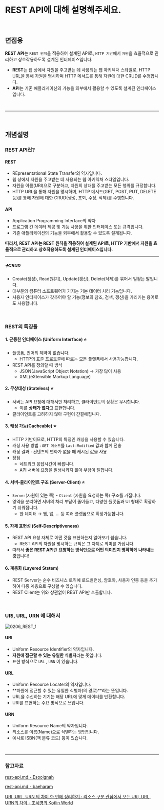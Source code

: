 # REST API에 대해 설명해주세요.

<br>

## 면접용

**REST API**는 `REST 원칙`을 적용하여 설계된 API로, `HTTP 기반`에서 `자원`을 효율적으로 관리하고 상호작용하도록 설계된 인터페이스입니다.

- **REST**는 웹 상에서 자원을 주고받는 데 사용되는 웹 아키텍처 스타일로, HTTP URL을 통해 자원을 명시하며 HTTP 메서드를 통해 자원에 대한 CRUD를 수행합니다.
- **API**는 기존 애플리케이션의 기능을 외부에서 활용할 수 있도록 설계된 인터페이스입니다.

<br>
<hr>
<br>

## 개념설명

### REST API란?

#### REST
- REpresentational State Transfer의 약자입니다.
- 웹 상에서 자원을 주고받는 데 사용되는 웹 아키텍처 스타일입니다.
- 자원을 이름(URI)으로 구분하고, 자원의 상태를 주고받는 모든 행위를 규정합니다.
- HTTP URL을 통해 자원을 명시하며, HTTP 메서드(GET, POST, PUT, DELETE 등)를 통해 자원에 대한 CRUD(생성, 조회, 수정, 삭제)를 수행합니다.

#### API
- Application Programming Interface의 약자
- 프로그램 간 데이터 제공 및 기능 사용을 위한 인터페이스 또는 규격입니다.
- 기존 애플리케이션의 기능을 외부에서 활용할 수 있도록 설계됩니다.

**따라서, REST API는 REST 원칙을 적용하여 설계된 API로, HTTP 기반에서 자원을 효율적으로 관리하고 상호작용하도록 설계된 인터페이스입니다.**

---

##### ➕CRUD
- Create(생성), Read(읽기), Update(갱신), Delete(삭제)를 묶어서 일컫는 말입니다.
- 대부분의 컴퓨터 소프트웨어가 가지는 기본 데이터 처리 기능입니다.
- 사용자 인터페이스가 갖추어야 할 기능(정보의 참조, 검색, 갱신)을 가리키는 용어로도 사용합니다.

<br>

### REST의 특징들

#### 1. **균등한 인터페이스 (Uniform Interface) ⭐️**
- 플랫폼, 언어의 제약이 없습니다.
    - HTTP의 표준 프로토콜에 따르는 모든 플랫폼에서 사용가능합니다.
- REST API를 정의할 때 방식
    - JSON(JavaScript Object Notation) → 가장 많이 사용
    - XML(eXtensible Markup Language)
#### 2. **무상태성 (Stateless) ⭐️**
- 서버는 API 요청에 대해서만 처리하고, 클라이언트의 상황은 무시합니다.
    - 이를 **상태가 없다**고 표현합니다.
- 클라이언트를 고려하지 않아 구현이 간결해집니다.
#### 3. **캐싱 가능(Cacheable) ⭐️**
- HTTP 기반이므로, HTTP의 특징인 캐싱을 사용할 수 있습니다.
- 캐싱 사용 방법 : `GET 메소드`를 `Last-Modified` 값과 함께 전송
- 캐싱 결과 : 컨텐츠의 변화가 없을 때 캐시된 값을 사용
- 장점
    - 네트워크 응답시간이 빠릅니다.
    - API 서버에 요청을 발생시키지 않아 부담이 덜합니다.
#### 4. **서버-클라이언트 구조 (Server-Client) ⭐️**
- `Server`(자원이 있는 쪽) - `Client` (자원을 요청하는 쪽) 구조를 가집니다.
- 영역을 분리하면 서버의 처리 부담이 줄어들고, 다양한 플랫폼과 UI 형태로 확장하기 쉬워집니다.
    - 한 데이터 → 웹, 앱, … 등 여러 플랫폼으로 확장가능합니다.
#### 5. **자체 표현성 (Self-Descriptiveness)**
- REST API 요청 자체로 어떤 것을 표현하는지 알아보기 쉽습니다.
    - REST API의 자원을 명시하는 규칙은 그 자체로 의미를 가집니다.
- 따라서 **좋은 REST API**란 **요청하는 방식만으로 어떤 의미인지 명확하게 나타내는 것**입니다!
#### 6. **계층화 (Layered Ststem)**
- REST Server는 순수 비즈니스 로직에 로드밸런싱, 암호화, 사용자 인증 등을 추가하여 다중 계층으로 구성할 수 있습니다.
- REST Client는 위와 상관없이 REST API만 호출합니다.

<br>

### URI, URL, URN 에 대해서

![0206_REST_1](https://github.com/user-attachments/assets/bf742dcc-e3fe-4cfa-95b7-2cb4f3e43053)

#### **URI**
- Uniform Resource Identifier의 약자입니다.
- **자원에 접근할 수 있는 유일한 식별자**라는 뜻입니다.
- 표현 방식으로 `URL` , `URN` 이 있습니다.

#### **URL**
- Uniform Resource Locater의 약자입니다.
- **자원에 접근할 수 있는 유일한 식별자(의 경로)**라는 뜻입니다.
- URL을 수신하는 기기는 해당 URL에 맞게 데이터를 반환합니다.
- URI를 표현하는 주요 방식으로 쓰입니다.

#### **URN**
- Uniform Resource Name의 약자입니다.
- 리소스를 이름(Name)으로 식별하는 방법입니다.
- 예시로 ISBN(책 분류 코드) 등이 있습니다.

<br>

---

### 참고자료

[rest-api.md - Esoolgnah](https://github.com/Esoolgnah/Frontend-Interview-Questions/blob/main/Notes/important-5/rest-api.md)

[rest-api.md - baeharam](https://github.com/baeharam/Must-Know-About-Frontend/blob/main/Notes/network/rest-api.md)

[URI, URL, URN 의 차이 한 번에 정리하기 : 리소스 구분 관점에서 보는 URI, URL, URN의 차이 - 조세영의 Kotlin World](https://kotlinworld.com/96)

<br>